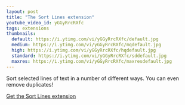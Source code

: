 ```yaml
---
layout: post
title: "The Sort Lines extension"
youtube_video_id: yGGyRrcRXfc
tags: extensions
thumbnails:
  default: https://i.ytimg.com/vi/yGGyRrcRXfc/default.jpg
  medium: https://i.ytimg.com/vi/yGGyRrcRXfc/mqdefault.jpg
  high: https://i.ytimg.com/vi/yGGyRrcRXfc/hqdefault.jpg
  standard: https://i.ytimg.com/vi/yGGyRrcRXfc/sddefault.jpg
  maxres: https://i.ytimg.com/vi/yGGyRrcRXfc/maxresdefault.jpg
---
```


Sort selected lines of text in a number of different ways. You can even remove duplicates!

[Get the Sort Lines extension](https://marketplace.visualstudio.com/items?itemName=Tyriar.sort-lines)
